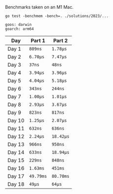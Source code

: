 Benchmarks taken on an M1 Mac.

```shell
go test -benchmem -bench=. ./solutions/2023/...
```

```shell
goos: darwin
goarch: arm64
```

| Day    | Part 1    | Part 2    |
|--------|-----------|-----------|
| Day 1  | `809ns`   | `1.78μs`  |
| Day 2  | `6.70μs`  | `7.47μs`  |
| Day 3  | `37ns`    | `48ns`    |
| Day 4  | `3.94μs`  | `3.96μs`  |
| Day 5  | `4.04μs`  | `5.18μs`  |
| Day 6  | `343ns`   | `244ns`   |
| Day 7  | `1.00μs`  | `1.01μs`  |
| Day 8  | `2.93μs`  | `3.67μs`  |
| Day 9  | `823ns`   | `817ns`   |
| Day 10 | `1.25μs`  | `2.07μs`  |
| Day 11 | `632ns`   | `636ns`   |
| Day 12 | `2.24μs`  | `18.42μs` |
| Day 13 | `966ns`   | `950ns`   |
| Day 14 | `633ns`   | `18.94μs` |
| Day 15 | `229ns`   | `848ns`   |
| Day 16 | `1.63ms`  | `451ms`   |
| Day 17 | `49.79ms` | `80.70ms` |
| Day 18 | `49μs`    | `64μs`    |
